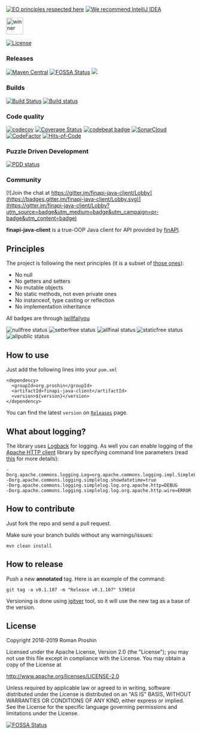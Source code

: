 [![EO principles respected here](http://www.elegantobjects.org/badge.svg)](http://www.elegantobjects.org)
[![We recommend IntelliJ IDEA](http://www.elegantobjects.org/intellij-idea.svg)](https://www.jetbrains.com/idea/)

<a href="https://www.yegor256.com/2018/09/30/award-2019.html">
<img src="https://www.yegor256.com/images/award/2019/winner-proshin-roman.png" height="45" alt='winner'/>
</a>
<br/>

[![License](https://img.shields.io/badge/License-Apache%202.0-blue.svg)](http://www.apache.org/licenses/LICENSE-2.0)

### Releases
[![Maven Central](https://maven-badges.herokuapp.com/maven-central/org.proshin/finapi-java-client/badge.svg)](https://maven-badges.herokuapp.com/maven-central/org.proshin/finapi-java-client)
[![FOSSA Status](https://app.fossa.io/api/projects/git%2Bgithub.com%2Fproshin-roman%2Ffinapi-java-client.svg?type=shield)](https://app.fossa.io/projects/git%2Bgithub.com%2Fproshin-roman%2Ffinapi-java-client?ref=badge_shield)
[![](https://jitpack.io/v/proshin-roman/finapi-java-client.svg)](https://jitpack.io/#proshin-roman/finapi-java-client)

### Builds
[![Build Status](https://travis-ci.org/proshin-roman/finapi-java-client.svg?branch=master)](https://travis-ci.org/proshin-roman/finapi-java-client)
[![Build status](https://ci.appveyor.com/api/projects/status/n88wydxq8oa0eou0/branch/master?svg=true)](https://ci.appveyor.com/project/proshin-roman/finapi-java-client/branch/master)

### Code quality
[![codecov](https://codecov.io/gh/proshin-roman/finapi-java-client/branch/master/graph/badge.svg)](https://codecov.io/gh/proshin-roman/finapi-java-client)
[![Coverage Status](https://coveralls.io/repos/github/proshin-roman/finapi-java-client/badge.svg?branch=coverall-integration)](https://coveralls.io/github/proshin-roman/finapi-java-client?branch=master)
[![codebeat badge](https://codebeat.co/badges/907cb4b8-0f65-446a-a874-9ece228ab579)](https://codebeat.co/projects/github-com-proshin-roman-finapi-java-client-master)
[![SonarCloud](https://sonarcloud.io/api/project_badges/measure?project=org.proshin%3Afinapi-java-client&metric=alert_status)](https://sonarcloud.io/dashboard?id=org.proshin%3Afinapi-java-client)
[![CodeFactor](https://www.codefactor.io/repository/github/proshin-roman/finapi-java-client/badge)](https://www.codefactor.io/repository/github/proshin-roman/finapi-java-client)
[![Hits-of-Code](https://hitsofcode.com/github/proshin-roman/finapi-java-client)](https://hitsofcode.com/view/github/proshin-roman/finapi-java-client)


### Puzzle Driven Development
[![PDD status](http://www.0pdd.com/svg?name=proshin-roman/finapi-java-client)](http://www.0pdd.com/p?name=proshin-roman/finapi-java-client)

### Community
[![Join the chat at https://gitter.im/finapi-java-client/Lobby](https://badges.gitter.im/finapi-java-client/Lobby.svg)](https://gitter.im/finapi-java-client/Lobby?utm_source=badge&utm_medium=badge&utm_campaign=pr-badge&utm_content=badge)


**finapi-java-client** is a true-OOP Java client for API provided by [finAPI](https://finapi.io).

## Principles

The project is following the next principles (it is a subset of [those ones](https://www.elegantobjects.org/#principles)):
- No null
- No getters and setters
- No mutable objects
- No static methods, not even private ones
- No instanceof, type casting or reflection
- No implementation inheritance

All badges are through [iwillfailyou](https://iwillfailyou.com/)
 
![nullfree status](https://iwillfailyou.com/nullfree/proshin-roman/finapi-java-client)
![setterfree status](https://iwillfailyou.com/setterfree/proshin-roman/finapi-java-client)
![allfinal status](https://iwillfailyou.com/allfinal/proshin-roman/finapi-java-client)
![staticfree status](https://iwillfailyou.com/staticfree/proshin-roman/finapi-java-client)
![allpublic status](https://iwillfailyou.com/allpublic/proshin-roman/finapi-java-client)

## How to use

Just add the following lines into your `pom.xml`
```!xml
<dependency>
  <groupId>org.proshin</groupId>
  <artifactId>finapi-java-client</artifactId>
  <version>${version}</version>
</dependency>
```
You can find the latest `version` on [`Releases`](https://github.com/proshin-roman/finapi-java-client/releases) page.

## What about logging?

The library uses [Logback](https://logback.qos.ch) for logging. As well you can enable logging of the [Apache HTTP 
client](https://hc.apache.org) library by specifying command line parameters 
(read [this](https://hc.apache.org/httpcomponents-client-ga/logging.html) for more details): 
```
-Dorg.apache.commons.logging.Log=org.apache.commons.logging.impl.SimpleLog
-Dorg.apache.commons.logging.simplelog.showdatetime=true
-Dorg.apache.commons.logging.simplelog.log.org.apache.http=DEBUG
-Dorg.apache.commons.logging.simplelog.log.org.apache.http.wire=ERROR
```

## How to contribute

Just fork the repo and send a pull request.

Make sure your branch builds without any warnings/issues:

```
mvn clean install
```

## How to release

Push a new **annotated** tag. Here is an example of the command:

```
git tag -a v0.1.107 -m "Release v0.1.107" 53901d
```

Versioning is done using [jgitver](https://github.com/jgitver/jgitver) tool, so it will use the new tag as a base of
the version.

## License
Copyright 2018-2019 Roman Proshin

Licensed under the Apache License, Version 2.0 (the "License");
you may not use this file except in compliance with the License.
You may obtain a copy of the License at

  http://www.apache.org/licenses/LICENSE-2.0

Unless required by applicable law or agreed to in writing, software
distributed under the License is distributed on an "AS IS" BASIS,
WITHOUT WARRANTIES OR CONDITIONS OF ANY KIND, either express or implied.
See the License for the specific language governing permissions and
limitations under the License.


[![FOSSA Status](https://app.fossa.io/api/projects/git%2Bgithub.com%2Fproshin-roman%2Ffinapi-java-client.svg?type=large)](https://app.fossa.io/projects/git%2Bgithub.com%2Fproshin-roman%2Ffinapi-java-client?ref=badge_large)
